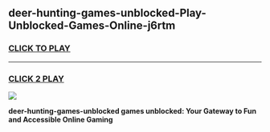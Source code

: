
## deer-hunting-games-unblocked-Play-Unblocked-Games-Online-j6rtm
<h3>
<a href="https://premium76.site?title=deer-hunting-games-unblocked&ref=25A">CLICK TO PLAY</a></h3>
<hr>

<h3>
<a href="https://premium76.site?title=deer-hunting-games-unblocked&ref=25A">CLICK 2 PLAY</a>
  
</h3>

<a href="https://premium76.site?title=deer-hunting-games-unblocked&ref=25A"><img src="https://clearcache.store/games.png"></a>


**deer-hunting-games-unblocked games unblocked: Your Gateway to Fun and Accessible Online Gaming**
